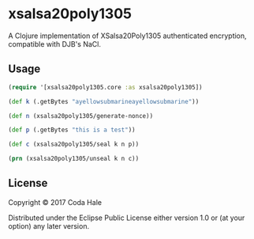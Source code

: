 # xsalsa20poly1305

A Clojure implementation of XSalsa20Poly1305 authenticated encryption,
compatible with DJB's NaCl.

## Usage

```clojure
(require '[xsalsa20poly1305.core :as xsalsa20poly1305])

(def k (.getBytes "ayellowsubmarineayellowsubmarine"))

(def n (xsalsa20poly1305/generate-nonce))

(def p (.getBytes "this is a test"))

(def c (xsalsa20poly1305/seal k n p))

(prn (xsalsa20poly1305/unseal k n c))
```

## License

Copyright © 2017 Coda Hale

Distributed under the Eclipse Public License either version 1.0 or (at
your option) any later version.
